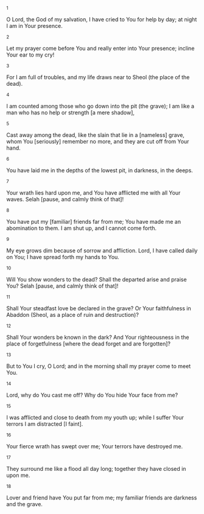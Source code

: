 <sup>1</sup> 

O Lord, the God of my salvation, I have cried to You for help by day; at night I am in Your presence. 

<sup>2</sup> 

Let my prayer come before You and really enter into Your presence; incline Your ear to my cry! 

<sup>3</sup> 

For I am full of troubles, and my life draws near to Sheol (the place of the dead). 

<sup>4</sup> 

I am counted among those who go down into the pit (the grave); I am like a man who has no help or strength [a mere shadow], 

<sup>5</sup> 

Cast away among the dead, like the slain that lie in a [nameless] grave, whom You [seriously] remember no more, and they are cut off from Your hand. 

<sup>6</sup> 

You have laid me in the depths of the lowest pit, in darkness, in the deeps. 

<sup>7</sup> 

Your wrath lies hard upon me, and You have afflicted me with all Your waves. Selah [pause, and calmly think of that]! 

<sup>8</sup> 

You have put my [familiar] friends far from me; You have made me an abomination to them. I am shut up, and I cannot come forth. 

<sup>9</sup> 

My eye grows dim because of sorrow and affliction. Lord, I have called daily on You; I have spread forth my hands to You. 

<sup>10</sup> 

Will You show wonders to the dead? Shall the departed arise and praise You? Selah [pause, and calmly think of that]! 

<sup>11</sup> 

Shall Your steadfast love be declared in the grave? Or Your faithfulness in Abaddon (Sheol, as a place of ruin and destruction)? 

<sup>12</sup> 

Shall Your wonders be known in the dark? And Your righteousness in the place of forgetfulness [where the dead forget and are forgotten]? 

<sup>13</sup> 

But to You I cry, O Lord; and in the morning shall my prayer come to meet You. 

<sup>14</sup> 

Lord, why do You cast me off? Why do You hide Your face from me? 

<sup>15</sup> 

I was afflicted and close to death from my youth up; while I suffer Your terrors I am distracted [I faint]. 

<sup>16</sup> 

Your fierce wrath has swept over me; Your terrors have destroyed me. 

<sup>17</sup> 

They surround me like a flood all day long; together they have closed in upon me. 

<sup>18</sup> 

Lover and friend have You put far from me; my familiar friends are darkness and the grave.